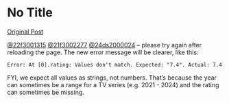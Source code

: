# No Title

[Original Post](https://discourse.onlinedegree.iitm.ac.in/t/165959/6)

<p><a class="mention" href="/u/22f3001315">@22f3001315</a> <a class="mention" href="/u/21f3002277">@21f3002277</a> <a class="mention" href="/u/24ds2000024">@24ds2000024</a> – please try again after reloading the page. The new error message will be clearer, like this:</p>
<pre><code class="lang-plaintext">Error: At [0].rating: Values don't match. Expected: "7.4". Actual: 7.4
</code></pre>
<p>FYI, we expect all values as strings, not numbers. That’s because the year can sometimes be a range for a TV series (e.g. 2021 - 2024) and the rating can sometimes be missing.</p>